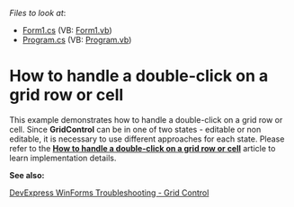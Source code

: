 <!-- default file list -->
*Files to look at*:

* [Form1.cs](./CS/DoubleClickCell/Form1.cs) (VB: [Form1.vb](./VB/DoubleClickCell/Form1.vb))
* [Program.cs](./CS/DoubleClickCell/Program.cs) (VB: [Program.vb](./VB/DoubleClickCell/Program.vb))
<!-- default file list end -->
# How to handle a double-click on a grid row or cell


<p>This example demonstrates how to handle a double-click on a grid row or cell. Since <strong>GridControl</strong> can be in one of two states - editable or non editable, it is necessary to use different approaches for each state. Please refer to the <a href="https://www.devexpress.com/Support/Center/p/A2934"><strong>How to handle a double-click on a grid row or cell</strong></a> article to learn implementation details.</p>

<b>See also:</b>

[DevExpress WinForms Troubleshooting - Grid Control](https://go.devexpress.com/CheatSheets_WinForms_Examples_T934742.aspx)

<br/>


